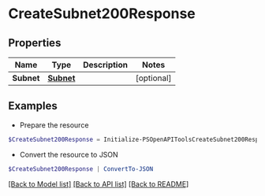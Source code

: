 # CreateSubnet200Response
## Properties

Name | Type | Description | Notes
------------ | ------------- | ------------- | -------------
**Subnet** | [**Subnet**](Subnet.md) |  | [optional] 

## Examples

- Prepare the resource
```powershell
$CreateSubnet200Response = Initialize-PSOpenAPIToolsCreateSubnet200Response  -Subnet null
```

- Convert the resource to JSON
```powershell
$CreateSubnet200Response | ConvertTo-JSON
```

[[Back to Model list]](../README.md#documentation-for-models) [[Back to API list]](../README.md#documentation-for-api-endpoints) [[Back to README]](../README.md)

